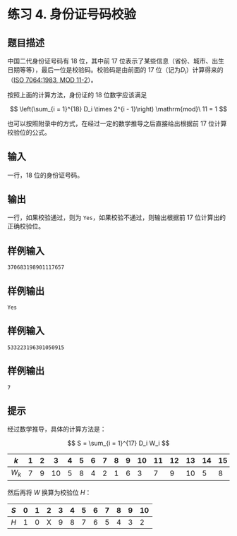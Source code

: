 # 练习 4. 身份证号码校验

## 题目描述

中国二代身份证号码有 18 位，其中前 17 位表示了某些信息（省份、城市、出生日期等等），最后一位是校验码。校验码是由前面的 17 位（记为$D_i$）计算得来的（[ISO 7064:1983, MOD 11-2](https://cdn.standards.iteh.ai/samples/13631/840b1ce0c80643d2b6e83b4c96274e66/ISO-7064-1983.pdf)）。

按照上面的计算方法，身份证的 18 位数字应该满足

$$
\left(\sum_{i = 1}^{18} D_i \times 2^{i - 1}\right) \mathrm{mod}\ 11 = 1
$$

也可以按照附录中的方式，在经过一定的数学推导之后直接给出根据前 17 位计算校验位的公式。

## 输入

一行，18 位的身份证号码。

## 输出

一行，如果校验通过，则为 `Yes`，如果校验不通过，则输出根据前 17 位计算出的正确校验位。

## 样例输入

```plain
370683198901117657
```

## 样例输出

```plain
Yes
```

## 样例输入

```plain
533223196301050915
```

## 样例输出

```plain
7
```

## 提示

经过数学推导，具体的计算方法是：

$$
S = \sum_{i = 1}^{17} D_i W_i
$$

| $k$   | 1   | 2   | 3   | 4   | 5   | 6   | 7   | 8   | 9   | 10  | 11  | 12  | 13  | 14  | 15  | 16  | 17  |
| ----- | --- | --- | --- | --- | --- | --- | --- | --- | --- | --- | --- | --- | --- | --- | --- | --- | --- |
| $W_k$ | 7   | 9   | 10  | 5   | 8   | 4   | 2   | 1   | 6   | 3   | 7   | 9   | 10  | 5   | 8   | 4   | 2   |

然后再将 $W$ 换算为校验位 $H$：

| $S$ | 0   | 1   | 2   | 3   | 4   | 5   | 6   | 7   | 8   | 9   | 10  |
| --- | --- | --- | --- | --- | --- | --- | --- | --- | --- | --- | --- |
| $H$ | 1   | 0   | X   | 9   | 8   | 7   | 6   | 5   | 4   | 3   | 2   |
